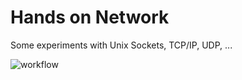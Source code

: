 # Hands on Network
Some experiments with Unix Sockets, TCP/IP, UDP, ...

![workflow](https://github.com/andfreund/hands-on-network/actions/workflows/cmake.yml/badge.svg)
